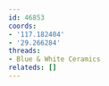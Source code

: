 ```yaml
---
id: 46853
coords:
- '117.182404'
- '29.266284'
threads:
- Blue & White Ceramics
relateds: []
---
```


